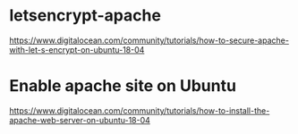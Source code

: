 # letsencrypt-apache  
https://www.digitalocean.com/community/tutorials/how-to-secure-apache-with-let-s-encrypt-on-ubuntu-18-04



# Enable apache site on Ubuntu  
https://www.digitalocean.com/community/tutorials/how-to-install-the-apache-web-server-on-ubuntu-18-04  
